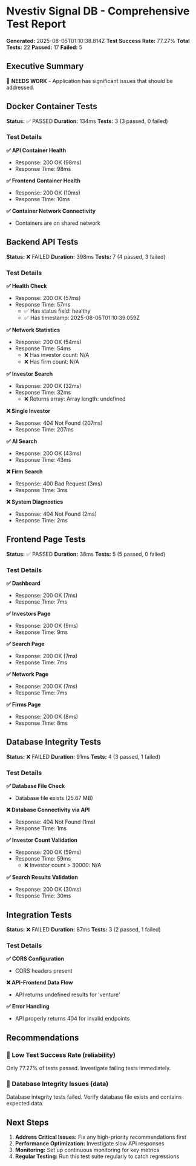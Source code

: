 # Nvestiv Signal DB - Comprehensive Test Report

**Generated:** 2025-08-05T01:10:38.814Z
**Test Success Rate:** 77.27%
**Total Tests:** 22
**Passed:** 17
**Failed:** 5

## Executive Summary

🔧 **NEEDS WORK** - Application has significant issues that should be addressed.

## Docker Container Tests

**Status:** ✅ PASSED
**Duration:** 134ms
**Tests:** 3 (3 passed, 0 failed)

### Test Details

**✅ API Container Health**
- Response: 200 OK (98ms)
- Response Time: 98ms

**✅ Frontend Container Health**
- Response: 200 OK (10ms)
- Response Time: 10ms

**✅ Container Network Connectivity**
- Containers are on shared network

## Backend API Tests

**Status:** ❌ FAILED
**Duration:** 398ms
**Tests:** 7 (4 passed, 3 failed)

### Test Details

**✅ Health Check**
- Response: 200 OK (57ms)
- Response Time: 57ms
  - ✅ Has status field: healthy
  - ✅ Has timestamp: 2025-08-05T01:10:39.059Z

**✅ Network Statistics**
- Response: 200 OK (54ms)
- Response Time: 54ms
  - ❌ Has investor count: N/A
  - ❌ Has firm count: N/A

**✅ Investor Search**
- Response: 200 OK (32ms)
- Response Time: 32ms
  - ❌ Returns array: Array length: undefined

**❌ Single Investor**
- Response: 404 Not Found (207ms)
- Response Time: 207ms

**✅ AI Search**
- Response: 200 OK (43ms)
- Response Time: 43ms

**❌ Firm Search**
- Response: 400 Bad Request (3ms)
- Response Time: 3ms

**❌ System Diagnostics**
- Response: 404 Not Found (2ms)
- Response Time: 2ms

## Frontend Page Tests

**Status:** ✅ PASSED
**Duration:** 38ms
**Tests:** 5 (5 passed, 0 failed)

### Test Details

**✅ Dashboard**
- Response: 200 OK (7ms)
- Response Time: 7ms

**✅ Investors Page**
- Response: 200 OK (9ms)
- Response Time: 9ms

**✅ Search Page**
- Response: 200 OK (7ms)
- Response Time: 7ms

**✅ Network Page**
- Response: 200 OK (7ms)
- Response Time: 7ms

**✅ Firms Page**
- Response: 200 OK (8ms)
- Response Time: 8ms

## Database Integrity Tests

**Status:** ❌ FAILED
**Duration:** 91ms
**Tests:** 4 (3 passed, 1 failed)

### Test Details

**✅ Database File Check**
- Database file exists (25.67 MB)

**❌ Database Connectivity via API**
- Response: 404 Not Found (1ms)
- Response Time: 1ms

**✅ Investor Count Validation**
- Response: 200 OK (59ms)
- Response Time: 59ms
  - ❌ Investor count > 30000: N/A

**✅ Search Results Validation**
- Response: 200 OK (30ms)
- Response Time: 30ms

## Integration Tests

**Status:** ❌ FAILED
**Duration:** 87ms
**Tests:** 3 (2 passed, 1 failed)

### Test Details

**✅ CORS Configuration**
- CORS headers present

**❌ API-Frontend Data Flow**
- API returns undefined results for 'venture'

**✅ Error Handling**
- API properly returns 404 for invalid endpoints

## Recommendations

### 🔴 Low Test Success Rate (reliability)

Only 77.27% of tests passed. Investigate failing tests immediately.

### 🔴 Database Integrity Issues (data)

Database integrity tests failed. Verify database file exists and contains expected data.

## Next Steps

1. **Address Critical Issues:** Fix any high-priority recommendations first
2. **Performance Optimization:** Investigate slow API responses
3. **Monitoring:** Set up continuous monitoring for key metrics
4. **Regular Testing:** Run this test suite regularly to catch regressions
